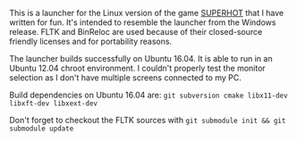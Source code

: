 This is a launcher for the Linux version of the game [SUPERHOT](http://superhotgame.com/) that I have written for fun.
It's intended to resemble the launcher from the Windows release.
FLTK and BinReloc are used because of their closed-source friendly licenses and for portability reasons.

The launcher builds successfully on Ubuntu 16.04.
It is able to run in an Ubuntu 12.04 chroot environment.
I couldn't properly test the monitor selection as I don't have multiple screens connected to my PC.

Build dependencies on Ubuntu 16.04 are:
`git subversion cmake libx11-dev libxft-dev libxext-dev`

Don't forget to checkout the FLTK sources with `git submodule init && git submodule update`

